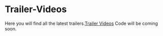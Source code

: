# Trailer-Videos
Here you will find all the latest trailers.<a href="https://metavideos.com/trailers">Trailer Videos</a>
Code will be coming soon.
